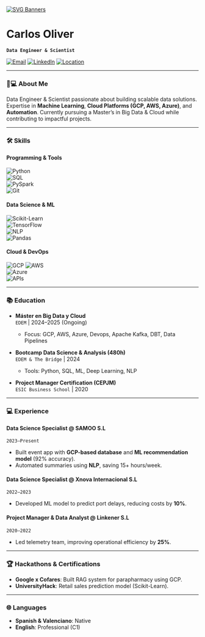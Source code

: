 [![SVG Banners](https://svg-banners.vercel.app/api?type=luminance&text1=Carlos%20Oliver👨‍💻&width=800&height=400)](https://github.com/Akshay090/svg-banners)

# Carlos Oliver  
**`Data Engineer & Scientist`**  

[![Email](https://img.shields.io/badge/Email-carlosoliver.coo%40gmail.com-red?style=flat&logo=gmail)](mailto:carlosoliver.coo@gmail.com)
[![LinkedIn](https://img.shields.io/badge/LinkedIn-Carlos_Oliver-blue?style=flat&logo=linkedin)](https://linkedin.com/in/carlos-oliver)
[![Location](https://img.shields.io/badge/Location-Valencia,%20Spain-green?style=flat&logo=map)]()

---

### 👨💻 **About Me**  
Data Engineer & Scientist passionate about building scalable data solutions. Expertise in **Machine Learning**, **Cloud Platforms (GCP, AWS, Azure)**, and **Automation**. Currently pursuing a Master’s in Big Data & Cloud while contributing to impactful projects.

---

### 🛠️ **Skills**  

#### **Programming & Tools**  
![Python](https://img.shields.io/badge/Python-Advanced-blue?logo=python)  
![SQL](https://img.shields.io/badge/SQL-Advanced-orange?logo=postgresql)  
![PySpark](https://img.shields.io/badge/PySpark-Intermediate-yellow?logo=apachespark)  
![Git](https://img.shields.io/badge/Git-Intermediate-red?logo=git)  

#### **Data Science & ML**  
![Scikit-Learn](https://img.shields.io/badge/Scikit--Learn-Advanced-blue?logo=scikitlearn)  
![TensorFlow](https://img.shields.io/badge/TensorFlow-Intermediate-orange?logo=tensorflow)  
![NLP](https://img.shields.io/badge/NLP-Intermediate-green)  
![Pandas](https://img.shields.io/badge/Pandas-Advanced-yellow?logo=pandas)  

#### **Cloud & DevOps**  
![GCP](https://img.shields.io/badge/Google_Cloud-Intermediate-blue?logo=googlecloud)
![AWS](https://img.shields.io/badge/AWS-Intermediate-orange?logo=amazonaws)  
![Azure](https://img.shields.io/badge/Azure-Intermediate-blue?logo=microsoftazure)  
![APIs](https://img.shields.io/badge/APIs-Intermediate-orange?logo=fastapi)  


---

### 📚 **Education**  
- **Máster en Big Data y Cloud**  
  `EDEM` | 2024–2025 (Ongoing)  
  - Focus: GCP, AWS, Azure, Devops, Apache Kafka, DBT, Data Pipelines  

- **Bootcamp Data Science & Analysis (480h)**  
  `EDEM & The Bridge` | 2024  
  - Tools: Python, SQL, ML, Deep Learning, NLP  

- **Project Manager Certification (CEPJM)**  
  `ESIC Business School` | 2020  

---

### 💻 **Experience**  

#### **Data Science Specialist** @ SAMOO S.L  
`2023–Present`  
- Built event app with **GCP-based database** and **ML recommendation model** (92% accuracy).  
- Automated summaries using **NLP**, saving 15+ hours/week.  

#### **Data Science Specialist** @ Xnova Internacional S.L  
`2022–2023`  
- Developed ML model to predict port delays, reducing costs by **10%**.  

#### **Project Manager & Data Analyst** @ Linkener S.L  
`2020–2022`  
- Led telemetry team, improving operational efficiency by **25%**.  

---

### 🏆 **Hackathons & Certifications**   
- **Google x Cofares**: Built RAG system for parapharmacy using GCP.  
- **UniversityHack**: Retail sales prediction model (Scikit-Learn).  

---

### 🌐 **Languages**  
- **Spanish & Valenciano**: Native  
- **English**: Professional (C1)  
